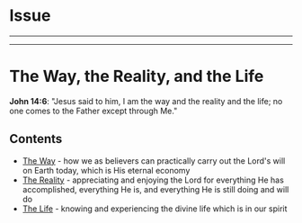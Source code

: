 # Issue


---


---


# The Way, the Reality, and the Life

**John 14:6**: "Jesus said to him, I am the way and the reality and the life; no one comes to the Father except through Me."



## Contents

 - [The Way](https://github.com/jerrytigerxu/way-reality-life/tree/master/blog/The%20Way) - how we as believers can practically carry out the Lord's will on Earth today, which is His eternal economy
 - [The Reality](https://github.com/jerrytigerxu/way-reality-life/tree/master/blog/The%20Reality) - appreciating and enjoying the Lord for everything He has accomplished, everything He is, and everything He is still doing and will do
 - [The Life](https://github.com/jerrytigerxu/way-reality-life/tree/master/blog/The%20Life) - knowing and experiencing the divine life which is in our spirit 
